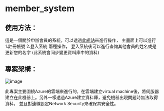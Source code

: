 # member_system

## 使用方法：
這是一個關於申辦會員的系統，可以透過[此網站](http://20.24.70.9:3000)來進行操作，
主畫面上可以進行 1.註冊帳號 2.登入系統 兩種操作，
登入系統後可以進行查詢其他會員的姓名或是更新您的名字
(此系統會同步變更資料庫中的資料)

## 專案架構：
![image](https://user-images.githubusercontent.com/99674906/167289207-6aa5153b-fdb6-4787-8340-6b91f4675e72.png)

此專案主要圍繞Azure的雲端來進行的，在雲端建立virtual machine後，將伺服器建立在此機器上。另外一樣透過Azure建立資料庫，避免機器出現問題時無法取得資料，
並且對連線設定Network Security來確保其安全性。
